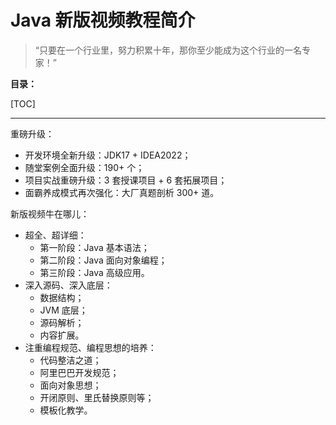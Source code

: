 # Java 新版视频教程简介

> “只要在一个行业里，努力积累十年，那你至少能成为这个行业的一名专家！”

**目录：**

[TOC]

---

重磅升级：
* 开发环境全新升级：JDK17 + IDEA2022；
* 随堂案例全面升级：190+ 个；
* 项目实战重磅升级：3 套授课项目 + 6 套拓展项目；
* 面霸养成模式再次强化：大厂真题剖析 300+ 道。

新版视频牛在哪儿：
* 超全、超详细：
  * 第一阶段：Java 基本语法；
  * 第二阶段：Java 面向对象编程；
  * 第三阶段：Java 高级应用。
* 深入源码、深入底层：
  * 数据结构；
  * JVM 底层；
  * 源码解析；
  * 内容扩展。
* 注重编程规范、编程思想的培养：
  * 代码整洁之道；
  * 阿里巴巴开发规范；
  * 面向对象思想；
  * 开闭原则、里氏替换原则等；
  * 模板化教学。